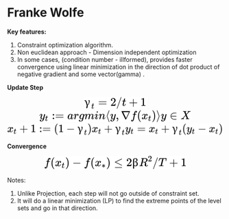 
# Franke Wolfe

**Key features:**
1. Constraint optimization algorithm.
2. Non euclidean approach - Dimension independent optimization
2. In some cases, (condition number - illformed), provides faster convergence using linear minimization in the direction of dot product of negative gradient and some vector(gamma) .



**Update Step**
<!-- $$
γ_{t}=2/t+1
$$ --> 

<div align="center"><img style="background: white;" src="../../svg/szFrO6hqaY.svg"></div>
<!-- $$
y_t :=argmin⟨y,∇f(x_t)⟩ y∈X
$$ --> 

<div align="center"><img style="background: white;" src="../../svg/t7CWXdSAWd.svg"></div>
<!-- $$
x_t+1 :=(1−γ_t)x_t+γ_ty_t =x_t+γ_t(y_t−x_t)
$$ --> 

<div align="center"><img style="background: white;" src="../../svg/wBQCOJKilq.svg"></div>

**Convergence**
<!-- $$
f(x_t ) − f(x_∗) ≤ 2βR^2/T+1 
$$ --> 

<div align="center"><img style="background: white;" src="../../svg/5r3uDX0GGy.svg"></div>

Notes:
1) Unlike Projection, each step will not go outside of constraint set.
2) It will do a linear minimization (LP) to find the extreme points of the level sets
   and go in that direction.